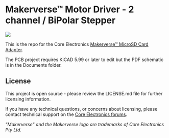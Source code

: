 # Makerverse™ Motor Driver - 2 channel / BiPolar Stepper

![](https://core-electronics.com.au/media/catalog/product/cache/1/image/650x650/fe1bcd18654db18f328c2faaaf3c690a/m/a/makerverse-micro-sd-module-adapter.jpg)

This is the repo for the Core Electronics [Makerverse™ MicroSD Card Adapter](https://core-electronics.com.au/catalog/product/view/sku/CE07926).

The PCB project requires KiCAD 5.99 or later to edit but the PDF schematic is in the Documents folder.

## License
This project is open source - please review the LICENSE.md file for further licensing information.

If you have any technical questions, or concerns about licensing, please contact technical support on the [Core Electronics forums](https://forum.core-electronics.com.au/).

*\"Makerverse\" and the Makerverse logo are trademarks of Core Electronics Pty Ltd.*